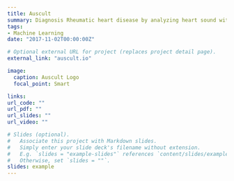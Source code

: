 ```yaml
---
title: Auscult
summary: Diagnosis Rheumatic heart disease by analyzing heart sound with AI.
tags:
- Machine Learning
date: "2017-11-02T00:00:00Z"

# Optional external URL for project (replaces project detail page).
external_link: "auscult.io"

image:
  caption: Auscult Logo
  focal_point: Smart

links:
url_code: ""
url_pdf: ""
url_slides: ""
url_video: ""

# Slides (optional).
#   Associate this project with Markdown slides.
#   Simply enter your slide deck's filename without extension.
#   E.g. `slides = "example-slides"` references `content/slides/example-slides.md`.
#   Otherwise, set `slides = ""`.
slides: example
---
```


